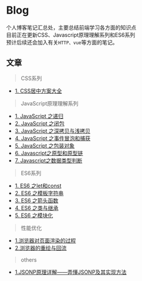 # Blog
个人博客笔记汇总处，主要总结前端学习各方面的知识点  
目前正在更新CSS、Javascript原理理解系列和ES6系列  
预计后续还会加入有关```HTTP、vue```等方面的笔记。
## 文章
> CSS系列
- [1. CSS居中方案大全](https://github.com/BokFang/Blog/issues/10)


> JavaScript原理理解系列  
- [1. JavaScript 之递归](https://github.com/BokFang/Blog/issues/1)
- [2. JavaScript 之闭包](https://github.com/BokFang/Blog/issues/2)
- [3. JavaScript 之深拷贝与浅拷贝](https://github.com/BokFang/Blog/issues/3)
- [4. JavaScript 之事件冒泡和捕获](https://github.com/BokFang/Blog/issues/4)  
- [5. JavaScript 之包装对象](https://github.com/BokFang/Blog/issues/12)  
- [6. Javascript之原型和原型链](https://github.com/BokFang/Blog/issues/15)  
- [7. Javascript之数据类型判断 ](https://github.com/BokFang/Blog/issues/18)  


     
> ES6系列  
- [1. ES6 之let和const](https://github.com/BokFang/Blog/issues/5)
- [2. ES6 之模板字符串](https://github.com/BokFang/Blog/issues/6)
- [3. ES6 之箭头函数](https://github.com/BokFang/Blog/issues/7)
- [4. ES6 之类与继承](https://github.com/BokFang/Blog/issues/8)
- [5. ES6 之模块化](https://github.com/BokFang/Blog/issues/11)



> 性能优化
- [1.浏览器对页面渲染的过程](https://github.com/BokFang/Blog/issues/16)  
- [2.浏览器的重绘与回流](https://github.com/BokFang/Blog/issues/17)  
   


> others
- [1.JSONP原理详解——弄懂JSONP及其实现方法](https://github.com/BokFang/Blog/issues/13)
